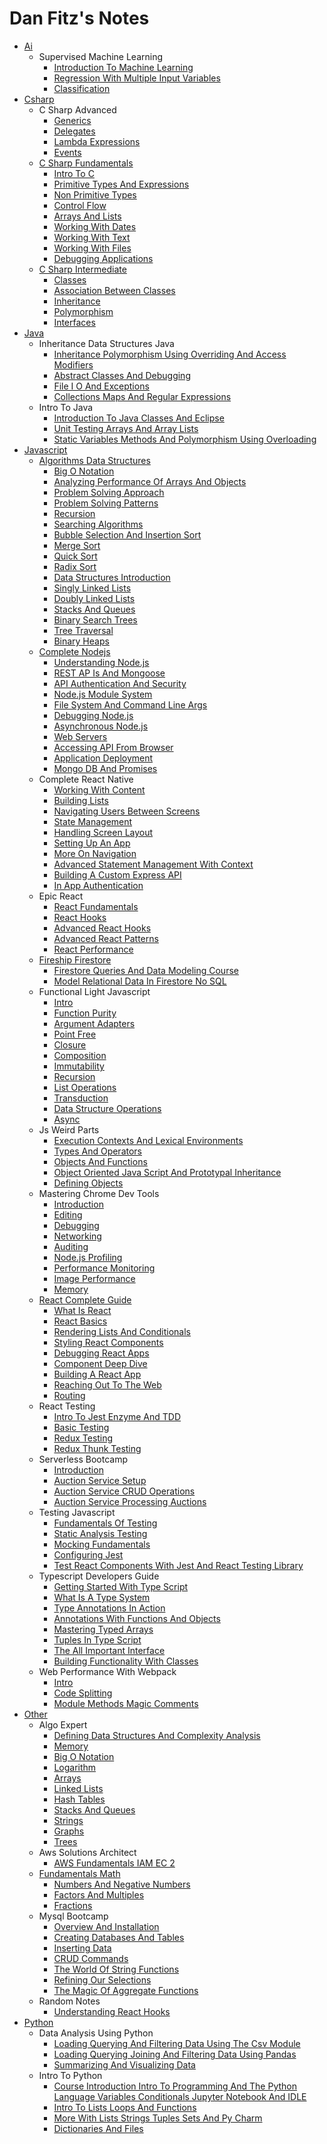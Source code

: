 # Dan Fitz's Notes

- [Ai](ai/README.md)
  - Supervised Machine Learning
    * [Introduction To Machine Learning](ai/supervisedMachineLearning/01-introduction-to-machine-learning.md)
    * [Regression With Multiple Input Variables](ai/supervisedMachineLearning/02-regression-with-multiple-input-variables.md)
    * [Classification](ai/supervisedMachineLearning/03-classification.md)
- [Csharp](csharp/README.md)
  - C Sharp Advanced
    * [Generics](csharp/cSharpAdvanced/a-generics.md)
    * [Delegates](csharp/cSharpAdvanced/b-delegates.md)
    * [Lambda Expressions](csharp/cSharpAdvanced/c-lambda-expressions.md)
    * [Events](csharp/cSharpAdvanced/d-events.md)
  - [C Sharp Fundamentals](csharp/cSharpFundamentals/README.md)
    * [Intro To C](csharp/cSharpFundamentals/1-intro-to-c-sharp.md)
    * [Primitive Types And Expressions](csharp/cSharpFundamentals/2-primitive-types-and-expressions.md)
    * [Non Primitive Types](csharp/cSharpFundamentals/3-non-primitive-types.md)
    * [Control Flow](csharp/cSharpFundamentals/4-control-flow.md)
    * [Arrays And Lists](csharp/cSharpFundamentals/5-arrays-and-lists.md)
    * [Working With Dates](csharp/cSharpFundamentals/6-working-with-dates.md)
    * [Working With Text](csharp/cSharpFundamentals/7-working-with-text.md)
    * [Working With Files](csharp/cSharpFundamentals/8-working-with-files.md)
    * [Debugging Applications](csharp/cSharpFundamentals/9-debugging-applications.md)
  - [C Sharp Intermediate](csharp/cSharpIntermediate/README.md)
    * [Classes](csharp/cSharpIntermediate/1-classes.md)
    * [Association Between Classes](csharp/cSharpIntermediate/2-association-between-classes.md)
    * [Inheritance](csharp/cSharpIntermediate/3-inheritance.md)
    * [Polymorphism](csharp/cSharpIntermediate/4-polymorphism.md)
    * [Interfaces](csharp/cSharpIntermediate/5-interfaces.md)
- [Java](java/README.md)
  - Inheritance Data Structures Java
    * [Inheritance Polymorphism Using Overriding And Access Modifiers](java/inheritanceDataStructuresJava/a-inheritance-polymorphism-using-overriding-access-modifiers.md)
    * [Abstract Classes And Debugging](java/inheritanceDataStructuresJava/b-abstract-classes-debugging.md)
    * [File I O And Exceptions](java/inheritanceDataStructuresJava/c-file-io-exceptions.md)
    * [Collections Maps And Regular Expressions](java/inheritanceDataStructuresJava/d-collections-maps-regular-expressions.md)
  - Intro To Java
    * [Introduction To Java Classes And Eclipse](java/introToJava/a-introduction-to-java-classes-eclipse.md)
    * [Unit Testing Arrays And Array Lists](java/introToJava/b-unit-testing-arrays-arraylists.md)
    * [Static Variables Methods And Polymorphism Using Overloading](java/introToJava/c-static-variables-methods-polymorphism-using-overloading.md)
- [Javascript](javascript/README.md)
  - [Algorithms Data Structures](javascript/algorithmsDataStructures/README.md)
    * [Big O Notation](javascript/algorithmsDataStructures/a-big-o-notation.md)
    * [Analyzing Performance Of Arrays And Objects](javascript/algorithmsDataStructures/b-analyzing-performance-of-arrays-and-objects.md)
    * [Problem Solving Approach](javascript/algorithmsDataStructures/c-problem-solving-approach.md)
    * [Problem Solving Patterns](javascript/algorithmsDataStructures/d-problem-solving-patterns.md)
    * [Recursion](javascript/algorithmsDataStructures/e-recursion.md)
    * [Searching Algorithms](javascript/algorithmsDataStructures/f-searching-algorithms.md)
    * [Bubble Selection And Insertion Sort](javascript/algorithmsDataStructures/g-bubble-selection-insertion-sort.md)
    * [Merge Sort](javascript/algorithmsDataStructures/h-merge-sort.md)
    * [Quick Sort](javascript/algorithmsDataStructures/i-quick-sort.md)
    * [Radix Sort](javascript/algorithmsDataStructures/j-radix-sort.md)
    * [Data Structures Introduction](javascript/algorithmsDataStructures/k-data-structures-introduction.md)
    * [Singly Linked Lists](javascript/algorithmsDataStructures/l-singly-linked-lists.md)
    * [Doubly Linked Lists](javascript/algorithmsDataStructures/m-doubly-linked-lists.md)
    * [Stacks And Queues](javascript/algorithmsDataStructures/n-stacks-and-queues.md)
    * [Binary Search Trees](javascript/algorithmsDataStructures/o-binary-search-trees.md)
    * [Tree Traversal](javascript/algorithmsDataStructures/p-tree-traversal.md)
    * [Binary Heaps](javascript/algorithmsDataStructures/q-binary-heaps.md)
  - [Complete Nodejs](javascript/completeNodejs/README.md)
    * [Understanding Node.js](javascript/completeNodejs/1-understanding-nodejs.md)
    * [REST AP Is And Mongoose](javascript/completeNodejs/10-rest-apis-and-mongoose.md)
    * [API Authentication And Security](javascript/completeNodejs/11-api-authentication-and-security.md)
    * [Node.js Module System](javascript/completeNodejs/2-nodejs-module-system.md)
    * [File System And Command Line Args](javascript/completeNodejs/3-file-system-and-command-line-args.md)
    * [Debugging Node.js](javascript/completeNodejs/4-debugging-nodejs.md)
    * [Asynchronous Node.js](javascript/completeNodejs/5-asynchronous-nodejs.md)
    * [Web Servers](javascript/completeNodejs/6-web-servers.md)
    * [Accessing API From Browser](javascript/completeNodejs/7-accessing-api-from-browser.md)
    * [Application Deployment](javascript/completeNodejs/8-application-deployment.md)
    * [Mongo DB And Promises](javascript/completeNodejs/9-mongodb-and-promises.md)
  - Complete React Native
    * [Working With Content](javascript/completeReactNative/a-working-with-content.md)
    * [Building Lists](javascript/completeReactNative/b-building-lists.md)
    * [Navigating Users Between Screens](javascript/completeReactNative/c-navigating-users-between-screens.md)
    * [State Management](javascript/completeReactNative/d-state-management.md)
    * [Handling Screen Layout](javascript/completeReactNative/e-handling-screen-layout.md)
    * [Setting Up An App](javascript/completeReactNative/f-setting-up-an-app.md)
    * [More On Navigation](javascript/completeReactNative/g-more-on-navigation.md)
    * [Advanced Statement Management With Context](javascript/completeReactNative/h-advanced-state-management-with-context.md)
    * [Building A Custom Express API](javascript/completeReactNative/i-building-a-custom-express-api.md)
    * [In App Authentication](javascript/completeReactNative/j-in-app-authentication.md)
  - Epic React
    * [React Fundamentals](javascript/epicReact/a-react-fundamentals.md)
    * [React Hooks](javascript/epicReact/b-react-hooks.md)
    * [Advanced React Hooks](javascript/epicReact/c-advanced-react-hooks.md)
    * [Advanced React Patterns](javascript/epicReact/d-advanced-react-patterns.md)
    * [React Performance](javascript/epicReact/e-react-performance.md)
  - [Fireship Firestore](javascript/fireshipFirestore/README.md)
    * [Firestore Queries And Data Modeling Course](javascript/fireshipFirestore/firestore-queries-and-data-modeling-course.md)
    * [Model Relational Data In Firestore No SQL](javascript/fireshipFirestore/relational-data-in-firestore.md)
  - Functional Light Javascript
    * [Intro](javascript/functionalLightJavascript/a-intro.md)
    * [Function Purity](javascript/functionalLightJavascript/b-function-purity.md)
    * [Argument Adapters](javascript/functionalLightJavascript/c-argument-adapters.md)
    * [Point Free](javascript/functionalLightJavascript/d-point-free.md)
    * [Closure](javascript/functionalLightJavascript/e-closure.md)
    * [Composition](javascript/functionalLightJavascript/f-composition.md)
    * [Immutability](javascript/functionalLightJavascript/g-immutability.md)
    * [Recursion](javascript/functionalLightJavascript/h-recursion.md)
    * [List Operations](javascript/functionalLightJavascript/i-list-operations.md)
    * [Transduction](javascript/functionalLightJavascript/j-transduction.md)
    * [Data Structure Operations](javascript/functionalLightJavascript/k-data-structure-operations.md)
    * [Async](javascript/functionalLightJavascript/l-async.md)
  - Js Weird Parts
    * [Execution Contexts And Lexical Environments](javascript/jsWeirdParts/1-execution-contexts-and-lexical-environments.md)
    * [Types And Operators](javascript/jsWeirdParts/2-types-and-operators.md)
    * [Objects And Functions](javascript/jsWeirdParts/3-objects-and-functions.md)
    * [Object Oriented Java Script And Prototypal Inheritance](javascript/jsWeirdParts/4-object-oriented-javascript-and-prototypal-inheritance.md)
    * [Defining Objects](javascript/jsWeirdParts/5-defining-objects.md)
  - Mastering Chrome Dev Tools
    * [Introduction](javascript/masteringChromeDevTools/a-introduction.md)
    * [Editing](javascript/masteringChromeDevTools/b-editing.md)
    * [Debugging](javascript/masteringChromeDevTools/c-debugging.md)
    * [Networking](javascript/masteringChromeDevTools/d-networking.md)
    * [Auditing](javascript/masteringChromeDevTools/e-auditing.md)
    * [Node.js Profiling](javascript/masteringChromeDevTools/f-nodejs-profiling.md)
    * [Performance Monitoring](javascript/masteringChromeDevTools/g-performance-monitoring.md)
    * [Image Performance](javascript/masteringChromeDevTools/h-image-performance.md)
    * [Memory](javascript/masteringChromeDevTools/j-memory.md)
  - [React Complete Guide](javascript/reactCompleteGuide/README.md)
    * [What Is React](javascript/reactCompleteGuide/1-what-is-react.md)
    * [React Basics](javascript/reactCompleteGuide/2-react-basics.md)
    * [Rendering Lists And Conditionals](javascript/reactCompleteGuide/3-rendering-lists-and-conditionals.md)
    * [Styling React Components](javascript/reactCompleteGuide/4-styling-react-components.md)
    * [Debugging React Apps](javascript/reactCompleteGuide/5-debugging-react-apps.md)
    * [Component Deep Dive](javascript/reactCompleteGuide/6-component-deep-dive.md)
    * [Building A React App](javascript/reactCompleteGuide/7-building-a-react-app.md)
    * [Reaching Out To The Web](javascript/reactCompleteGuide/8-reaching-out-to-the-web.md)
    * [Routing](javascript/reactCompleteGuide/9-routing.md)
  - React Testing
    * [Intro To Jest Enzyme And TDD](javascript/reactTesting/1-intro-to-jest-enzyme-tdd.md)
    * [Basic Testing](javascript/reactTesting/2-basic-testing.md)
    * [Redux Testing](javascript/reactTesting/3-redux-testing.md)
    * [Redux Thunk Testing](javascript/reactTesting/4-redux-thunk-testing.md)
  - Serverless Bootcamp
    * [Introduction](javascript/serverlessBootcamp/a-introduction.md)
    * [Auction Service Setup](javascript/serverlessBootcamp/b-auction-service-setup.md)
    * [Auction Service CRUD Operations](javascript/serverlessBootcamp/c-auction-service-crud-operations.md)
    * [Auction Service Processing Auctions](javascript/serverlessBootcamp/d-auction-service-processing-auctions.md)
  - Testing Javascript
    * [Fundamentals Of Testing](javascript/testingJavascript/1-fundamentals-of-testing.md)
    * [Static Analysis Testing](javascript/testingJavascript/2-static-analysis-testing.md)
    * [Mocking Fundamentals](javascript/testingJavascript/3-mocking-fundamentals.md)
    * [Configuring Jest](javascript/testingJavascript/4-configuring-jest.md)
    * [Test React Components With Jest And React Testing Library](javascript/testingJavascript/5-test-react-components-with-jest-and-react-testing-library.md)
  - Typescript Developers Guide
    * [Getting Started With Type Script](javascript/typescriptDevelopersGuide/a-getting-started-with-typescript.md)
    * [What Is A Type System](javascript/typescriptDevelopersGuide/b-what-is-a-type-system.md)
    * [Type Annotations In Action](javascript/typescriptDevelopersGuide/c-type-annotations-in-action.md)
    * [Annotations With Functions And Objects](javascript/typescriptDevelopersGuide/d-annotations-with-functions-and-objects.md)
    * [Mastering Typed Arrays](javascript/typescriptDevelopersGuide/e-mastering-typed-arrays.md)
    * [Tuples In Type Script](javascript/typescriptDevelopersGuide/f-tuples-in-typescript.md)
    * [The All Important Interface](javascript/typescriptDevelopersGuide/g-the-all-important-interface.md)
    * [Building Functionality With Classes](javascript/typescriptDevelopersGuide/h-building-functionality-with-classes.md)
  - Web Performance With Webpack
    * [Intro](javascript/webPerformanceWithWebpack/a-intro.md)
    * [Code Splitting](javascript/webPerformanceWithWebpack/b-code-splitting.md)
    * [Module Methods Magic Comments](javascript/webPerformanceWithWebpack/c-module-methods-and-magic-comments.md)
- [Other](other/README.md)
  - Algo Expert
    * [Defining Data Structures And Complexity Analysis](other/algoExpert/a-defining-data-structures-complexity-analysis.md)
    * [Memory](other/algoExpert/b-memory.md)
    * [Big O Notation](other/algoExpert/c-big-o-notation.md)
    * [Logarithm](other/algoExpert/d-logarithm.md)
    * [Arrays](other/algoExpert/e-arrays.md)
    * [Linked Lists](other/algoExpert/f-linked-lists.md)
    * [Hash Tables](other/algoExpert/g-hash-tables.md)
    * [Stacks And Queues](other/algoExpert/h-stacks-and-queues.md)
    * [Strings](other/algoExpert/i-strings.md)
    * [Graphs](other/algoExpert/j-graphs.md)
    * [Trees](other/algoExpert/k-trees.md)
  - Aws Solutions Architect
    * [AWS Fundamentals IAM EC 2](other/awsSolutionsArchitect/1-aws-fundamentals-iam-ec2.md)
  - [Fundamentals Math](other/fundamentalsMath/README.md)
    * [Numbers And Negative Numbers](other/fundamentalsMath/1-numbers-and-negative-numbers.md)
    * [Factors And Multiples](other/fundamentalsMath/2-factors-and-multiples.md)
    * [Fractions](other/fundamentalsMath/3-fractions.md)
  - Mysql Bootcamp
    * [Overview And Installation](other/mysqlBootcamp/1-overview-and-installation.md)
    * [Creating Databases And Tables](other/mysqlBootcamp/2-creating-databases-and-tables.md)
    * [Inserting Data](other/mysqlBootcamp/3-inserting-data.md)
    * [CRUD Commands](other/mysqlBootcamp/4-crud-commands.md)
    * [The World Of String Functions](other/mysqlBootcamp/5-the-world-of-string-functions.md)
    * [Refining Our Selections](other/mysqlBootcamp/6-refining-our-selections.md)
    * [The Magic Of Aggregate Functions](other/mysqlBootcamp/7-the-magic-of-aggregate-functions.md)
  - Random Notes
    * [Understanding React Hooks](other/randomNotes/understanding-react-hooks.md)
- [Python](python/README.md)
  - Data Analysis Using Python
    * [Loading Querying And Filtering Data Using The Csv Module](python/dataAnalysisUsingPython/a-loading-querying-filtering-data-csv-module.md)
    * [Loading Querying Joining And Filtering Data Using Pandas](python/dataAnalysisUsingPython/b-loading-querying-joining-filtering-data-pandas.md)
    * [Summarizing And Visualizing Data](python/dataAnalysisUsingPython/c-summarizing-visualizing-data.md)
  - Intro To Python
    * [Course Introduction Intro To Programming And The Python Language Variables Conditionals Jupyter Notebook And IDLE](python/introToPython/a-course-introduction.md)
    * [Intro To Lists Loops And Functions](python/introToPython/b-lists-loops-functions.md)
    * [More With Lists Strings Tuples Sets And Py Charm](python/introToPython/c-lists-strings-tuples-sets-pycharm.md)
    * [Dictionaries And Files](python/introToPython/d-dictionaries-files.md)
